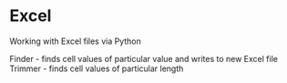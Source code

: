 # Excel
Working with Excel files via Python

Finder - finds cell values of particular value and writes to new Excel file
Trimmer - finds cell values of particular length
